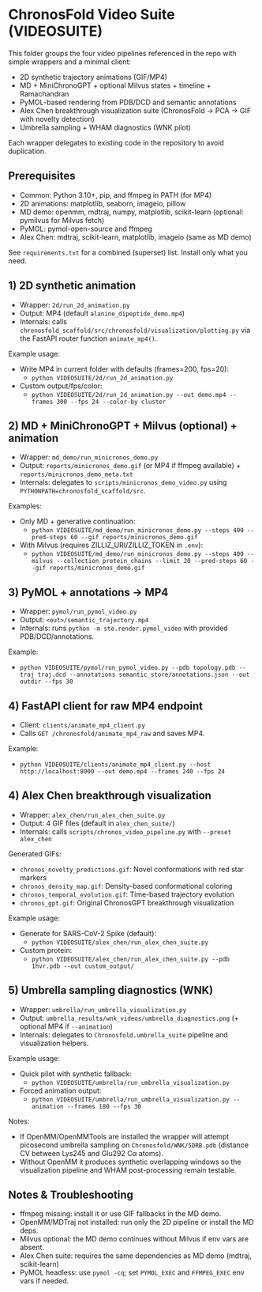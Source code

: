 # ChronosFold Video Suite (VIDEOSUITE)

This folder groups the four video pipelines referenced in the repo with simple wrappers and a minimal client:

- 2D synthetic trajectory animations (GIF/MP4)
- MD + MiniChronoGPT + optional Milvus states + timeline + Ramachandran
- PyMOL-based rendering from PDB/DCD and semantic annotations
- Alex Chen breakthrough visualization suite (ChronosFold → PCA → GIF with novelty detection)
- Umbrella sampling + WHAM diagnostics (WNK pilot)

Each wrapper delegates to existing code in the repository to avoid duplication.

## Prerequisites

- Common: Python 3.10+, pip, and ffmpeg in PATH (for MP4)
- 2D animations: matplotlib, seaborn, imageio, pillow
- MD demo: openmm, mdtraj, numpy, matplotlib, scikit-learn (optional: pymilvus for Milvus fetch)
- PyMOL: pymol-open-source and ffmpeg
- Alex Chen: mdtraj, scikit-learn, matplotlib, imageio (same as MD demo)

See `requirements.txt` for a combined (superset) list. Install only what you need.

## 1) 2D synthetic animation

- Wrapper: `2d/run_2d_animation.py`
- Output: MP4 (default `alanine_dipeptide_demo.mp4`)
- Internals: calls `chronosfold_scaffold/src/chronosfold/visualization/plotting.py` via the FastAPI router function `animate_mp4()`.

Example usage:
- Write MP4 in current folder with defaults (frames=200, fps=20):
  - `python VIDEOSUITE/2d/run_2d_animation.py`
- Custom output/fps/color:
  - `python VIDEOSUITE/2d/run_2d_animation.py --out demo.mp4 --frames 300 --fps 24 --color-by cluster`

## 2) MD + MiniChronoGPT + Milvus (optional) + animation

- Wrapper: `md_demo/run_minicronos_demo.py`
- Output: `reports/minicronos_demo.gif` (or MP4 if ffmpeg available) + `reports/minicronos_demo_meta.txt`
- Internals: delegates to `scripts/minicronos_demo_video.py` using `PYTHONPATH=chronosfold_scaffold/src`.

Examples:
- Only MD + generative continuation:
  - `python VIDEOSUITE/md_demo/run_minicronos_demo.py --steps 400 --pred-steps 60 --gif reports/minicronos_demo.gif`
- With Milvus (requires ZILLIZ_URI/ZILLIZ_TOKEN in `.env`):
  - `python VIDEOSUITE/md_demo/run_minicronos_demo.py --steps 400 --milvus --collection protein_chains --limit 20 --pred-steps 60 --gif reports/minicronos_demo.gif`

## 3) PyMOL + annotations → MP4

- Wrapper: `pymol/run_pymol_video.py`
- Output: `<out>/semantic_trajectory.mp4`
- Internals: runs `python -m ste.render.pymol_video` with provided PDB/DCD/annotations.

Example:
- `python VIDEOSUITE/pymol/run_pymol_video.py --pdb topology.pdb --traj traj.dcd --annotations semantic_store/annotations.json --out outdir --fps 30`

## 4) FastAPI client for raw MP4 endpoint

- Client: `clients/animate_mp4_client.py`
- Calls `GET /chronosfold/animate_mp4_raw` and saves MP4.

Example:
- `python VIDEOSUITE/clients/animate_mp4_client.py --host http://localhost:8000 --out demo.mp4 --frames 240 --fps 24`

## 4) Alex Chen breakthrough visualization

- Wrapper: `alex_chen/run_alex_chen_suite.py`
- Output: 4 GIF files (default in `alex_chen_suite/`)
- Internals: calls `scripts/chronos_video_pipeline.py` with `--preset alex_chen`

Generated GIFs:
- `chronos_novelty_predictions.gif`: Novel conformations with red star markers
- `chronos_density_map.gif`: Density-based conformational coloring
- `chronos_temporal_evolution.gif`: Time-based trajectory evolution
- `chronos_gpt.gif`: Original ChronosGPT breakthrough visualization

Example usage:
- Generate for SARS-CoV-2 Spike (default):
  - `python VIDEOSUITE/alex_chen/run_alex_chen_suite.py`
- Custom protein:
  - `python VIDEOSUITE/alex_chen/run_alex_chen_suite.py --pdb 1hvr.pdb --out custom_output/`

## 5) Umbrella sampling diagnostics (WNK)

- Wrapper: `umbrella/run_umbrella_visualization.py`
- Output: `umbrella_results/wnk_videos/umbrella_diagnostics.png` (+ optional MP4 if `--animation`)
- Internals: delegates to `Chronosfold.umbrella_suite` pipeline and visualization helpers.

Example usage:
- Quick pilot with synthetic fallback:
  - `python VIDEOSUITE/umbrella/run_umbrella_visualization.py`
- Forced animation output:
  - `python VIDEOSUITE/umbrella/run_umbrella_visualization.py --animation --frames 180 --fps 30`

Notes:
- If OpenMM/OpenMMTools are installed the wrapper will attempt picosecond umbrella sampling on `Chronosfold/WNK/5DRB.pdb` (distance CV between Lys245 and Glu292 Cα atoms).
- Without OpenMM it produces synthetic overlapping windows so the visualization pipeline and WHAM post-processing remain testable.

## Notes & Troubleshooting

- ffmpeg missing: install it or use GIF fallbacks in the MD demo.
- OpenMM/MDTraj not installed: run only the 2D pipeline or install the MD deps.
- Milvus optional: the MD demo continues without Milvus if env vars are absent.
- Alex Chen suite: requires the same dependencies as MD demo (mdtraj, scikit-learn)
- PyMOL headless: use `pymol -cq`; set `PYMOL_EXEC` and `FFMPEG_EXEC` env vars if needed.
